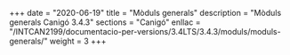 +++
date        = "2020-06-19"
title       = "Mòduls generals"
description = "Mòduls generals Canigó 3.4.3"
sections    = "Canigó"
enllac		= "/INTCAN2199/documentacio-per-versions/3.4LTS/3.4.3/moduls/moduls-generals/"
weight		= 3
+++
